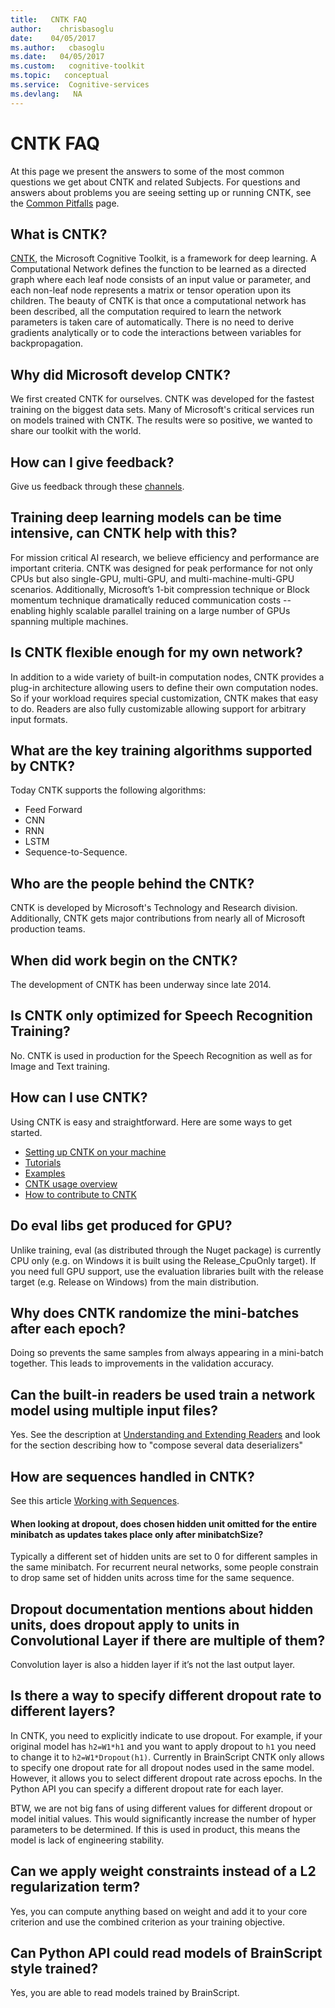 ```yaml
---
title:   CNTK FAQ
author:    chrisbasoglu
date:    04/05/2017
ms.author:   cbasoglu
ms.date:   04/05/2017
ms.custom:   cognitive-toolkit
ms.topic:   conceptual
ms.service:  Cognitive-services
ms.devlang:   NA
---
```


# CNTK FAQ

At this page we present the answers to some of the most common questions we get about CNTK and related Subjects.  For questions and answers about problems you are seeing setting up or running CNTK, see the [Common Pitfalls](./CNTK-Pitfalls.md) page.

## What is CNTK?
[CNTK](https://cntk.ai), the Microsoft Cognitive Toolkit, is a framework for deep learning. A Computational Network defines the function to be learned as a directed graph where each leaf node consists of an input value or parameter, and each non-leaf node represents a matrix or tensor operation upon its children. The beauty of CNTK is that once a computational network has been described, all the computation required to learn the network parameters is taken care of automatically. There is no need to derive gradients analytically or to code the interactions between variables for backpropagation.

## Why did Microsoft develop CNTK?
We first created CNTK for ourselves.  CNTK was developed for the fastest training on the biggest data sets.  Many of Microsoft's critical services run on models trained with CNTK. The results were so positive, we wanted to share our toolkit with the world.

## How can I give feedback?
Give us feedback through these [channels](./Feedback-Channels.md).

## Training deep learning models can be time intensive, can CNTK help with this?
For mission critical AI research, we believe efficiency and performance are important criteria. CNTK was designed for peak performance for not only CPUs but also single-GPU, multi-GPU, and multi-machine-multi-GPU scenarios. Additionally, Microsoft’s 1-bit compression technique or Block momentum technique dramatically reduced communication costs -- enabling highly scalable parallel training on a large number of GPUs spanning multiple machines.

## Is CNTK flexible enough for my own network?
In addition to a wide variety of built-in computation nodes, CNTK provides a plug-in architecture allowing users to define their own computation nodes. So if your workload requires special customization, CNTK makes that easy to do. Readers are also fully customizable allowing support for arbitrary input formats.

## What are the key training algorithms supported by CNTK?
Today CNTK supports the following algorithms:
* Feed Forward
* CNN
* RNN
* LSTM
* Sequence-to-Sequence.

## Who are the people behind the CNTK?
CNTK is developed by Microsoft's Technology and Research division.  Additionally, CNTK gets major contributions from nearly all of Microsoft production teams.

## When did work begin on the CNTK?
The development of CNTK has been underway since late 2014.

## Is CNTK only optimized for Speech Recognition Training?
No. CNTK is used in production for the Speech Recognition as well as for Image and Text training.

## How can I use CNTK?
Using CNTK is easy and straightforward.  Here are some ways to get started.
* [Setting up CNTK on your machine](./Setup-CNTK-on-your-machine.md)
* [Tutorials](./Tutorials.md)
* [Examples](./Examples.md)
* [CNTK usage overview](./CNTK-usage-overview.md)
* [How to contribute to CNTK](./Contributing-to-CNTK.md)

## Do eval libs get produced for GPU?
Unlike training, eval (as distributed through the Nuget package) is currently CPU only (e.g. on Windows it is built using the Release_CpuOnly target). If you need full GPU support, use the evaluation libraries built with the release target (e.g. Release on Windows) from the main distribution.

## Why does CNTK randomize the mini-batches after each epoch?
Doing so prevents the same samples from always appearing in a mini-batch together. This leads to improvements in the validation accuracy.

## Can the built-in readers be used train a network model using multiple input files?
Yes.  See the description at [Understanding and Extending Readers](./BrainScript-and-Python---Understanding-and-Extending-Readers.md) and look for the section describing how to "compose several data deserializers" 

## How are sequences handled in CNTK?
See this article [Working with Sequences](https://github.com/Microsoft/CNTK/blob/master/bindings/python/doc/sequence.rst).

#### When looking at dropout, does chosen hidden unit omitted for the entire minibatch as updates takes place only after minibatchSize?
Typically a different set of hidden units are set to 0 for different samples in the same minibatch. For recurrent neural networks, some people constrain to drop same set of hidden units across time for the same sequence.

## Dropout documentation mentions about hidden units, does dropout apply to units in Convolutional Layer if there are multiple of them?
Convolution layer is also a hidden layer if it’s not the last output layer.

## Is there a way to specify different dropout rate to different layers?
In CNTK, you need to explicitly indicate to use dropout. For example, if your original model has `h2=W1*h1` and you want to apply dropout to `h1` you need to change it to `h2=W1*Dropout(h1)`. Currently in BrainScript CNTK only allows to specify one dropout rate for all dropout nodes used in the same model. However, it allows you to select different dropout rate across epochs. In the Python API you can specify a different dropout rate for each layer.

BTW, we are not big fans of using different values for different dropout or model initial values. This would significantly increase the number of hyper parameters to be determined. If this is used in product, this means the model is lack of engineering stability.

## Can we apply weight constraints instead of a L2 regularization term?
Yes, you can compute anything based on weight and add it to your core criterion and use the combined criterion as your training objective.

## Can Python API could read models of BrainScript style trained?
Yes, you are able to read models trained by BrainScript.
